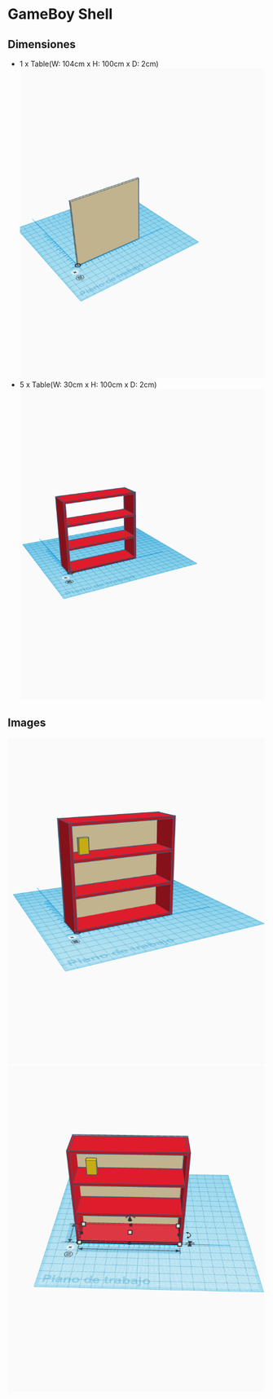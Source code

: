 # GameBoy Shell

## Dimensiones

- 1 x Table(W: 104cm x H: 100cm x D: 2cm)
![GameBoyShell](./Images/GameBoyShell_Back.png)
- 5 x Table(W:  30cm x H: 100cm x D: 2cm)
![GameBoyShell](./Images/GameBoyShell_Side.png)

## Images

![GameboyShell](./Images/GameBoyShell.png)
![GameboyShell](./Images/GameBoyShell_1.png)
